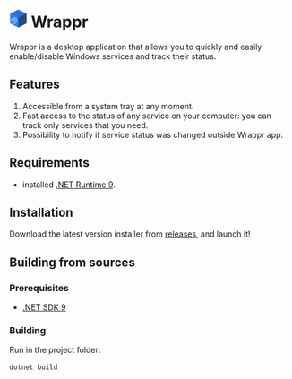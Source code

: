 ﻿# <img src="src/Wrappr/Assets/Images/logo64.png" style="width: 32px; height: 32px" alt="Wrappr logo"> Wrappr

Wrappr is a desktop application that allows you to quickly and easily enable/disable Windows services and track their status.

## Features

1. Accessible from a system tray at any moment.
2. Fast access to the status of any service on your computer: you can track only services that you need.
3. Possibility to notify if service status was changed outside Wrappr app.

## Requirements

- installed [.NET Runtime 9](https://dotnet.microsoft.com/en-us/download/dotnet/9.0).

## Installation

Download the latest version installer from [releases](https://github.com/prmncr/Wrappr/releases), and launch it!

## Building from sources

### Prerequisites

- [.NET SDK 9](https://dotnet.microsoft.com/en-us/download/dotnet/9.0)

### Building

Run in the project folder:

```shell
dotnet build
```